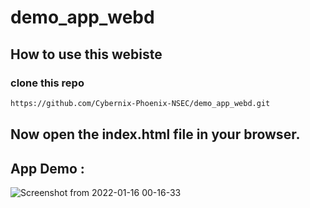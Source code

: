 # demo_app_webd

## How to use this webiste

### clone this repo

```sh
https://github.com/Cybernix-Phoenix-NSEC/demo_app_webd.git
```

## Now open the index.html file in your browser.

## App Demo : 


![Screenshot from 2022-01-16 00-16-33](https://user-images.githubusercontent.com/68159874/149634259-e58db8ab-1bbc-4842-9647-28367fca4716.png)
